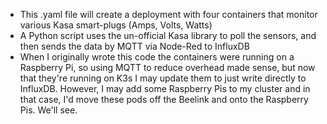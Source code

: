 * This .yaml file will create a deployment with four containers that monitor various Kasa smart-plugs (Amps, Volts, Watts)
* A Python script uses the un-official Kasa library to poll the sensors, and then sends the data by MQTT via Node-Red to InfluxDB 
* When I originally wrote this code the containers were running on a Raspberry Pi, so using MQTT to reduce overhead made sense, but now that they're running on K3s I may update them to just write directly to InfluxDB. However, I may add some Raspberry Pis to my cluster and in that case, I'd move these pods off the Beelink and onto the Raspberry Pis. We'll see. 